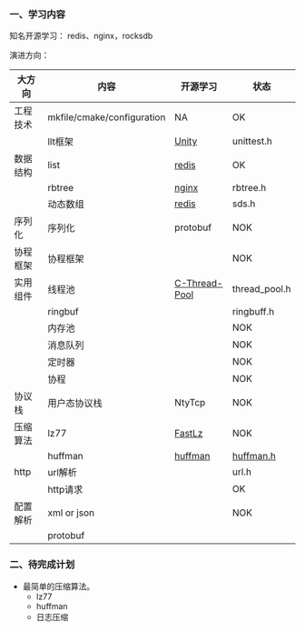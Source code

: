 ### 一、学习内容

知名开源学习： redis、nginx，rocksdb

演进方向：

| 大方向   | 内容                       | 开源学习                                                   | 状态                                     |
| -------- | -------------------------- | ---------------------------------------------------------- | ---------------------------------------- |
| 工程技术 | mkfile/cmake/configuration | NA                                                         | OK                                       |
|          | llt框架                    | [Unity](https://github.com/ThrowTheSwitch/Unity)           | unittest.h                               |
| 数据结构 | list                       | [redis](https://github.com/redis/redis)                    | OK                                       |
|          | rbtree                     | [nginx](https://github.com/nginx/nginx)                    | rbtree.h                                 |
|          | 动态数组                   | [redis](https://github.com/redis/redis)                    | sds.h                                    |
| 序列化   | 序列化                     | protobuf                                                   | NOK                                      |
| 协程框架 | 协程框架                   |                                                            | NOK                                      |
| 实用组件 | 线程池                     | [C-Thread-Pool](https://github.com/Pithikos/C-Thread-Pool) | thread_pool.h                            |
|          | ringbuf                    |                                                            | ringbuff.h                               |
|          | 内存池                     |                                                            | NOK                                      |
|          | 消息队列                   |                                                            | NOK                                      |
|          | 定时器                     |                                                            | NOK                                      |
|          | 协程                       |                                                            | NOK                                      |
| 协议栈   | 用户态协议栈               | NtyTcp                                                     | NOK                                      |
| 压缩算法 | lz77                       | [FastLz](https://github.com/ariya/FastLZ)                  | NOK                                      |
|          | huffman                    | [huffman](https://github.com/drichardson/huffman)          | [huffman.h](src/core/compress/huffman.h) |
| http     | url解析                    |                                                            | url.h                                    |
|          | http请求                   |                                                            | OK                                       |
| 配置解析 | xml or json                |                                                            | NOK                                      |
|          | protobuf                   |                                                            |                                          |



### 二、待完成计划

- 最简单的压缩算法。
  - lz77
  - huffman
  - 日志压缩
  
  
